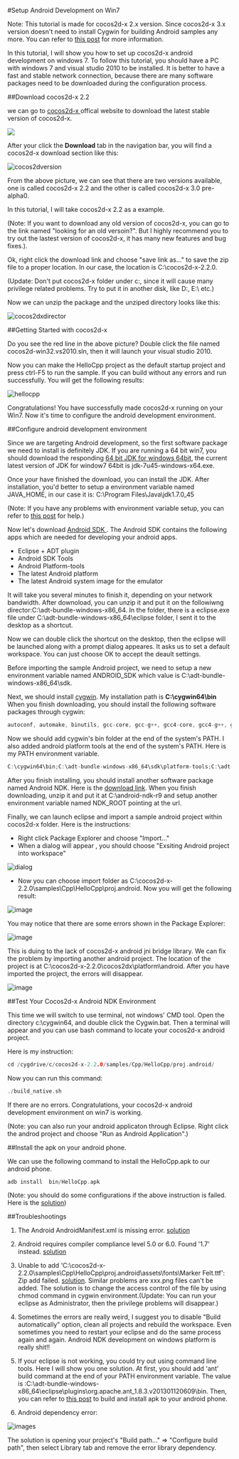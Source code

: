 #Setup Android Development on Win7

Note: This tutorial is made for cocos2d-x 2.x version. Since cocos2d-x 3.x version doesn't need to install Cygwin for building Android samples any more.
You can refer to [this post](http://cocos2d-x.org/news/148) for more information.

In this tutorial, I will show you how to set up cocos2d-x android development on windows 7. To follow this tutorial, you should have a PC with windows 7 and visual studio 2010 to be installed. It is better to have a fast and stable network connection, because there are many software packages
need to be downloaded during the configuration process.

##Download cocos2d-x 2.2 

we can go to [ cocos2d-x ](http://www.cocos2d-x.org) offical website to download the latest stable version of cocos2d-x.

![](./res/getcocos2d-x.jpeg)

After your click the **Download** tab in the navigation bar, you will find a cocos2d-x download section like this:

![cocos2dversion](res/cocos2dxversion.jpeg)

<!-- more -->

From the above picture, we can see that there are two versions available, one is called cocos2d-x 2.2 and the other is called cocos2d-x 3.0 pre-alpha0.

In this tutorial, I will take cocos2d-x 2.2 as a example.

(Note: If you want to download any old version of cocos2d-x, you can go to the link named "looking for an old versoin?". But I highly recommend you to try out the lastest version of cocos2d-x, it has many new features and bug fixes.).

Ok, right click the download link and  choose "save link as..." to save the zip file to a proper location. In our case, the location is C:\cocos2d-x-2.2.0.

(Update: Don't put cocos2d-x folder under c:\, since it will cause many privilege related problems. Try to put it in another disk, like D:\, E:\ etc.)

Now we can unzip the package and the unziped directory looks like this:

![cocos2dxdirector](res/cocos2dxdirectory.jpeg)


##Getting Started with cocos2d-x

Do you see the red line in the above picture? Double click the file named cocos2d-win32.vs2010.sln, then it will launch your visual studio 2010.

Now you can make the HelloCpp project as the default startup project and press ctrl-F5 to run the sample. If you can build without any errors and run successfully.  You will get the following results:

![hellocpp](res/hellocpp.jpeg)

Congratulations! You have successfully made cocos2d-x running on your Win7. Now it's time to configure the android development environment.

##Configure android development environment

Since we are targeting Android development, so the first software package we need to install is definitely JDK. If you are running a 64 bit win7, you should download the responding [64 bit JDK for windows 64bit](http://www.oracle.com/technetwork/java/javase/downloads/jdk7-downloads-1880260.html), the current latest
version of JDK for window7 64bit is jdk-7u45-windows-x64.exe. 

Once your have finished the download, you can install the JDK. After installation, you'd better to setup a environment variable named JAVA_HOME, in our case it is: C:\Program Files\Java\jdk1.7.0_45

(Note: If you have any problems with environment variable setup, you can refer to [this post](https://kb.wisc.edu/cae/page.php?id=24500) for help.)

Now let's download  [ Android SDK ](http://developer.android.com/sdk/index.html#ExistingIDE). The Android SDK contains the following apps which are needed for developing your android apps.

- Eclipse + ADT plugin 
- Android SDK Tools
- Android Platform-tools
- The latest Android platform
- The latest Android system image for the emulator

It will take you several minutes to finish it, depending on your network bandwidth. After downoload, you can unzip it and put it on the followiwng director:C:\adt-bundle-windows-x86_64. In the folder, there is a eclipse.exe file under C:\adt-bundle-windows-x86_64\eclipse folder, I sent it to the desktop as a shortcut.

Now we can double click the shortcut on the desktop, then the eclipse will be launched along with a prompt dialog appeares. It asks us to set a default workspace. You can just choose OK to accept the deault settings. 

Before importing the sample Android project, we need to setup a new environment variable named ANDROID_SDK which value is C:\adt-bundle-windows-x86_64\sdk.

Next, we should install [cygwin](http://www.cygwin.com/install.html). My installation path is **C:\cygwin64\bin**  When you finish downloading, you should install the following software packages through cygwin:

``` cpp 
autoconf, automake, binutils, gcc-core, gcc-g++, gcc4-core, gcc4-g++, gdb, pcre, pcre-devel, gawk, make
```

Now we should add cygwin's bin folder at the end of the system's PATH.
I also added android platform tools at the end of the system's PATH. Here is my PATH environment variable.

``` cpp 
C:\cygwin64\bin;C:\adt-bundle-windows-x86_64\sdk\platform-tools;C:\adt-bundle-windows-x86_64\sdk\tools;
```


After you finish installing, you should install another software package named Android NDK. Here is the [download link](http://developer.android.com/tools/sdk/ndk/index.html). When you finish downloading, unzip it and put it at C:\android-ndk-r9 and setup another environment variable named NDK_ROOT
pointing at the url.

Finally, we can launch eclipse and import a sample android project within cocos2d-x folder. Here is the instructions:

- Right click Package Explorer and choose "Import..."
- When a dialog will appear , you should choose "Exsiting Android project into workspace"

![dialog](./res/importandroid.jpg)

- Now you can choose import folder as C:\cocos2d-x-2.2.0\samples\Cpp\HelloCpp\proj.android. Now you will get the following result:

![image](./res/buildsample.jpg)

You may notice that there are some errors shown in the Package Explorer:

![image](./res/cocos2dandroiderror.jpg)

This is duing to the lack of cocos2d-x android jni bridge library. We can fix the problem by importing another android project. The location of the project is at C:\cocos2d-x-2.2.0\cocos2dx\platform\android. After you have imported the project, the errors will disappear.

![image](./res/cocos2dxandroidsuccess.jpg)


##Test Your Cocos2d-x Android NDK Environment

This time we will switch to use terminal, not windows' CMD tool. Open the directory c:\cygwin64, and double click the Cygwin.bat. Then a terminal will appear and you can use bash command to locate your cocos2d-x android project.

Here is my instruction:

``` cpp 
cd /cygdrive/c/cocos2d-x-2.2.0/samples/Cpp/HelloCpp/proj.android/
```

Now you can run this command:

``` cpp 
./build_native.sh
``` 

If there are no errors. Congratulations, your cocos2d-x android development environment on win7 is working.

(Note: you can also run your android applicaton through Eclipse. Right click the androd project and choose "Run as Android Application".)

##Install the apk on your android phone.

We can use the following command to install the HelloCpp.apk to our android phone.

``` cpp 
adb install  bin/HelloCpp.apk
```

(Note: you should do some configurations if the above instruction is failed. Here is the [solution](http://stackoverflow.com/questions/4756451/how-to-install-an-apk-file-on-an-android-phone))


##Troubleshootings

1. The Android AndroidManifest.xml is missing error.  [solution](http://stackoverflow.com/questions/12525969/androidmanifest-xml-is-missing)

2. Android requires compiler compliance level 5.0 or 6.0. Found '1.7' instead. [solution](http://stackoverflow.com/questions/7637144/android-requires-compiler-compliance-level-5-0-or-6-0-found-1-7-instead-plea)

3. Unable to add 'C:\cocos2d-x-2.2.0\samples\Cpp\HelloCpp\proj.android\assets\fonts\Marker Felt.ttf': Zip add failed. [solution](http://www.cocos2d-x.org/forums/6/topics/10142). Similar problems are  xxx.png files can't be added. The solution is to change the access control of the file by using chmod
command in cygwin environment.(Update: You can run your eclipse as Administrator, then the privilege problems will disappear.)

4. Sometimes the errors are really weird, I suggest you to disable "Build automatically" option, clean all projects and rebuild the workspace. Even sometimes you need to restart your eclipse and do the same process again and again. Android NDK development on windows platform is really shit!! 

5. If your eclipse is not working, you could try out using command line tools. Here I will show you one solution. At first, you should add 'ant' build command at the end of your PATH environment variable. The value is :C:\adt-bundle-windows-x86_64\eclipse\plugins\org.apache.ant_1.8.3.v201301120609\bin.  Then, you can refer to [this post](http://www.cocos2d-x.org/wiki/How_to_create_a_multi-platform_project_in_one_command_line) to build and install apk to your android phone.

6. Android dependency error:

![images](./res/androiddependency.jpg)

The solution is opening your project's "Build path..." => "Configure build path", then select Library tab and remove the error library dependency.

